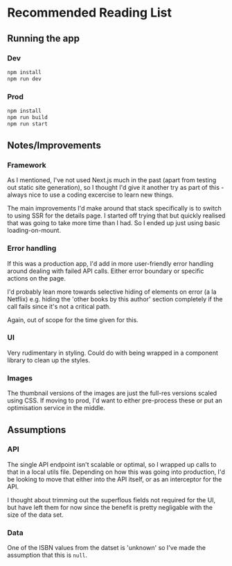 # Recommended Reading List

## Running the app

### Dev

```bash
npm install
npm run dev
```

### Prod

```bash
npm install
npm run build
npm run start
```

## Notes/Improvements

### Framework

As I mentioned, I've not used Next.js much in the past (apart from testing out static site generation), so I thought I'd give it another try as part of this - always nice to use a coding excercise to learn new things.

The main improvements I'd make around that stack specifically is to switch to using SSR for the details page. I started off trying that but quickly realised that was going to take more time than I had. So I ended up just using basic loading-on-mount.

### Error handling

If this was a production app, I'd add in more user-friendly error handling around dealing with failed API calls. Either error boundary or specific actions on the page.

I'd probably lean more towards selective hiding of elements on error (a la Netflix) e.g. hiding the 'other books by this author' section completely if the call fails since it's not a critical path.

Again, out of scope for the time given for this.

### UI

Very rudimentary in styling. Could do with being wrapped in a component library to clean up the styles.

### Images

The thumbnail versions of the images are just the full-res versions scaled using CSS. If moving to prod, I'd want to either pre-process these or put an optimisation service in the middle.

## Assumptions

### API

The single API endpoint isn't scalable or optimal, so I wrapped up calls to that in a local utils file. Depending on how this was going into production, I'd be looking to move that either into the API itself, or as an interceptor for the API.

I thought about trimming out the superflous fields not required for the UI, but have left them for now since the benefit is pretty negligable with the size of the data set.

### Data

One of the ISBN values from the datset is 'unknown' so I've made the assumption that this is `null`.
